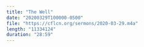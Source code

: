 ```yaml
---
title: "The Well"
date: "20200329T100000-0500"
file: "https://cflcn.org/sermons/2020-03-29.m4a"
length: "11334124"
duration: "28:59"
---
```

